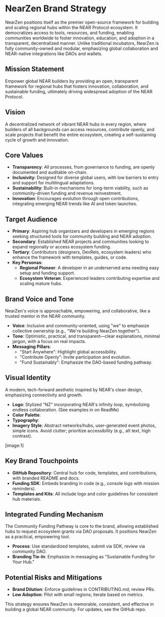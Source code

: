 # NearZen Brand Strategy

NearZen positions itself as the premier open-source framework for building and scaling regional hubs within the NEAR Protocol ecosystem. It democratizes access to tools, resources, and funding, enabling communities worldwide to foster innovation, education, and adoption in a transparent, decentralized manner. Unlike traditional incubators, NearZen is fully community-owned and modular, emphasizing global collaboration and NEAR-native integrations like DAOs and wallets.

## Mission Statement
Empower global NEAR builders by providing an open, transparent framework for regional hubs that fosters innovation, collaboration, and sustainable funding, ultimately driving widespread adoption of the NEAR Protocol.

## Vision
A decentralized network of vibrant NEAR hubs in every region, where builders of all backgrounds can access resources, contribute openly, and scale projects that benefit the entire ecosystem, creating a self-sustaining cycle of growth and innovation.

## Core Values
- **Transparency**: All processes, from governance to funding, are openly documented and auditable on-chain.
- **Inclusivity**: Designed for diverse global users, with low barriers to entry and support for multilingual adaptations.
- **Sustainability**: Built-in mechanisms for long-term viability, such as community-driven funding and revenue reinvestment.
- **Innovation**: Encourages evolution through open contributions, integrating emerging NEAR trends like AI and token launches.

## Target Audience
- **Primary**: Aspiring hub organizers and developers in emerging regions seeking structured tools for community building and NEAR adoption.
- **Secondary**: Established NEAR projects and communities looking to expand regionally or access ecosystem funding.
- **Tertiary**: Contributors (designers, DevRels, ecosystem leaders) who enhance the framework with templates, guides, or code.
- **Key Personas**:
  - **Regional Pioneer**: A developer in an underserved area needing easy setup and funding support.
  - **Ecosystem Veteran**: Experienced leaders contributing expertise and scaling mature hubs.

## Brand Voice and Tone
NearZen's voice is approachable, empowering, and collaborative, like a trusted mentor in the NEAR community.
- **Voice**: Inclusive and community-oriented, using "we" to emphasize collective ownership (e.g., "We're building NearZen together").
- **Tone**: Optimistic, practical, and transparent—clear explanations, minimal jargon, with a focus on real impacts.
- **Messaging Pillars**:
  - "Start Anywhere": Highlight global accessibility.
  - "Contribute Openly": Invite participation and evolution.
  - "Fund Sustainably": Emphasize the DAO-based funding pathway.

## Visual Identity
A modern, tech-forward aesthetic inspired by NEAR's clean design, emphasizing connectivity and growth.
- **Logo**: Stylized "NZ" incorporating NEAR's infinity loop, symbolizing endless collaboration. (See examples in on ReadMe)
- **Color Palette**:
- **Typography**: 
- **Imagery Style**: Abstract networks/hubs, user-generated event photos, simple icons. Avoid clutter; prioritize accessibility (e.g., alt text, high contrast).

[image:1]  <!-- Example: NearZen dark logo for reference -->

## Key Brand Touchpoints
- **GitHub Repository**: Central hub for code, templates, and contributions, with branded README and docs.
- **Funding SDK**: Embeds branding in code (e.g., console logs with mission reminders).
- **Templates and Kits**: All include logo and color guidelines for consistent hub materials.

## Integrated Funding Mechanism
The Community Funding Pathway is core to the brand, allowing established hubs to request ecosystem grants via DAO proposals. It positions NearZen as a practical, empowering tool.
- **Process**: Use standardized templates, submit via SDK, review via community DAO.
- **Branding Tie-In**: Emphasize in messaging as "Sustainable Funding for Your Hub."


## Potential Risks and Mitigations
- **Brand Dilution**: Enforce guidelines in CONTRIBUTING.md; review PRs.
- **Low Adoption**: Pilot with small regions; iterate based on metrics.

This strategy ensures NearZen is memorable, consistent, and effective in building a global NEAR community. For updates, see the GitHub repo.
